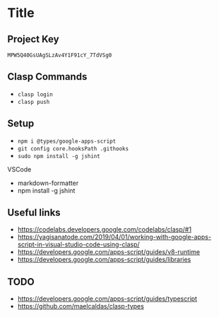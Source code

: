 # Title

## Project Key

`MPW5Q40GsUAgSLzAv4Y1F91cY_7TdVSg0` 

## Clasp Commands

* `clasp login` 
* `clasp push` 

## Setup

* `npm i @types/google-apps-script` 
* `git config core.hooksPath .githooks` 
* `sudo npm install -g jshint` 

VSCode

* markdown-formatter
* npm install -g jshint

## Useful links

* https://codelabs.developers.google.com/codelabs/clasp/#1
* https://yagisanatode.com/2019/04/01/working-with-google-apps-script-in-visual-studio-code-using-clasp/
* https://developers.google.com/apps-script/guides/v8-runtime
* https://developers.google.com/apps-script/guides/libraries

## TODO

* https://developers.google.com/apps-script/guides/typescript
* https://github.com/maelcaldas/clasp-types
